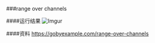 ###range over channels

####运行结果
![Imgur](http://i.imgur.com/YJtf3Wx.png)

####资料
https://gobyexample.com/range-over-channels